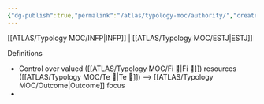 ```yaml
---
{"dg-publish":true,"permalink":"/atlas/typology-moc/authority/","created":"","updated":"2023-02-26T16:45:13.128+01:00"}
---
```



[[ATLAS/Typology MOC/INFP\|INFP]] | [[ATLAS/Typology MOC/ESTJ\|ESTJ]]

Definitions
- Control over valued ([[ATLAS/Typology MOC/Fi 🔱\|Fi 🔱]]) resources ([[ATLAS/Typology MOC/Te 🏹\|Te 🏹]]) --> [[ATLAS/Typology MOC/Outcome\|Outcome]] focus 
- 